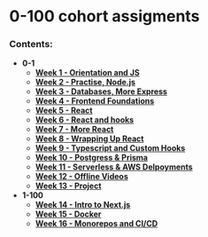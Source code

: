 # 0-100 cohort assigments

### Contents:
- **0-1**
    - [**Week 1  - Orientation and JS**](week%201/)
    - [**Week 2  - Practise, Node.js**](week%202/)
    - [**Week 3  - Databases, More Express**](week%203/)
    - [**Week 4  - Frontend Foundations**](week%204/)
    - [**Week 5  - React**](Week%205/)
    - [**Week 6  - React and hooks**](week%206/)
    - [**Week 7  - More React**](week%207/)
    - [**Week 8  - Wrapping Up React**](week%208/)
    - [**Week 9  - Typescript and Custom Hooks**](week%209/)
    - [**Week 10 - Postgress & Prisma**](week%2010/)
    - [**Week 11 - Serverless & AWS Delpoyments**](week%2011/)
    - [**Week 12 - Offline Videos**](week%2012/)
    - [**Week 13 - Project**](week%2013/)
- **1-100**
    - [**Week 14 - Intro to Next.js**](week%2014/)
    - [**Week 15 - Docker**](week%2015/)
    - [**Week 16 - Monorepos and CI/CD**](week%2016/)
